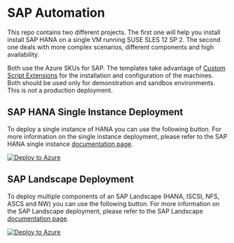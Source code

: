 # SAP Automation
This repo contains two different projects. The first one will help you install install SAP HANA on a single VM running SUSE SLES 12 SP 2. The second one deals with more complex scenarios, different components and high availability.

 Both use the Azure SKUs for SAP. The templates take advantage of [Custom Script Extensions](https://github.com/Azure/azure-linux-extensions/tree/master/CustomScript) for the installation and configuration of the machines. Both should be used only for demonstration and sandbox environments. This is not a production deployment.

## SAP HANA Single Instance Deployment
To deploy a single instance of HANA you can use the following button. For more information on the single instance deployment, please refer to the SAP HANA single instance [documentation page](https://github.com/AzureCAT-GSI/Hana-Test-Deploy/blob/master/README-single.md).

[![Deploy to Azure](http://azuredeploy.net/deploybutton.png)](https://portal.azure.com/#create/Microsoft.Template/uri/https%3A%2F%2Fraw.githubusercontent.com%2Fshortkidd610%2FSAP-HANA-S4%2FFSAP-HANA-S4%2Fmaster%2FFazuredeploy.json)

## SAP Landscape Deployment
To deploy multiple components of an SAP Landscape (HANA, ISCSI, NFS, ASCS and NW) you can use the following button. For more information on the SAP Landscape  deployment, please refer to the SAP Landscape [documentation page](https://github.com/AzureCAT-GSI/Hana-Test-Deploy/blob/master/README-full.md).

[![Deploy to Azure](http://azuredeploy.net/deploybutton.png)](https://portal.azure.com/#create/Microsoft.Template/uri/https%3A%2F%2Fraw.githubusercontent.com%2Fshortkidd610%2FSAP-HANA-S4%2Fmaster%2FFazuredeploy-full.json)




